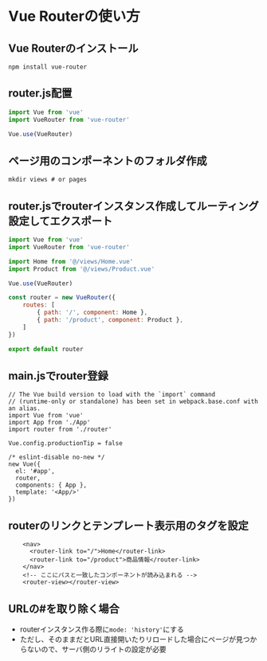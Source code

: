 # Vue Routerの使い方

## Vue Routerのインストール

```
npm install vue-router
```

## router.js配置

```router.js
import Vue from 'vue'
import VueRouter from 'vue-router'

Vue.use(VueRouter)
```

## ページ用のコンポーネントのフォルダ作成

```
mkdir views # or pages
```

## router.jsでrouterインスタンス作成してルーティング設定してエクスポート

```router.js
import Vue from 'vue'
import VueRouter from 'vue-router'

import Home from '@/views/Home.vue'
import Product from '@/views/Product.vue'

Vue.use(VueRouter)

const router = new VueRouter({
    routes: [
        { path: '/', component: Home },
        { path: '/product', component: Product },
    ]
})

export default router
```

## main.jsでrouter登録

```
// The Vue build version to load with the `import` command
// (runtime-only or standalone) has been set in webpack.base.conf with an alias.
import Vue from 'vue'
import App from './App'
import router from './router'

Vue.config.productionTip = false

/* eslint-disable no-new */
new Vue({
  el: '#app',
  router,
  components: { App },
  template: '<App/>'
})
```

## routerのリンクとテンプレート表示用のタグを設定

```
    <nav>
      <router-link to="/">Home</router-link>
      <router-link to="/product">商品情報</router-link>
    </nav>
    <!-- ここにパスと一致したコンポーネントが読み込まれる -->
    <router-view></router-view>
```

## URLの#を取り除く場合

- routerインスタンス作る際に`mode: 'history'`にする
- ただし、そのままだとURL直接開いたりリロードした場合にページが見つからないので、サーバ側のリライトの設定が必要